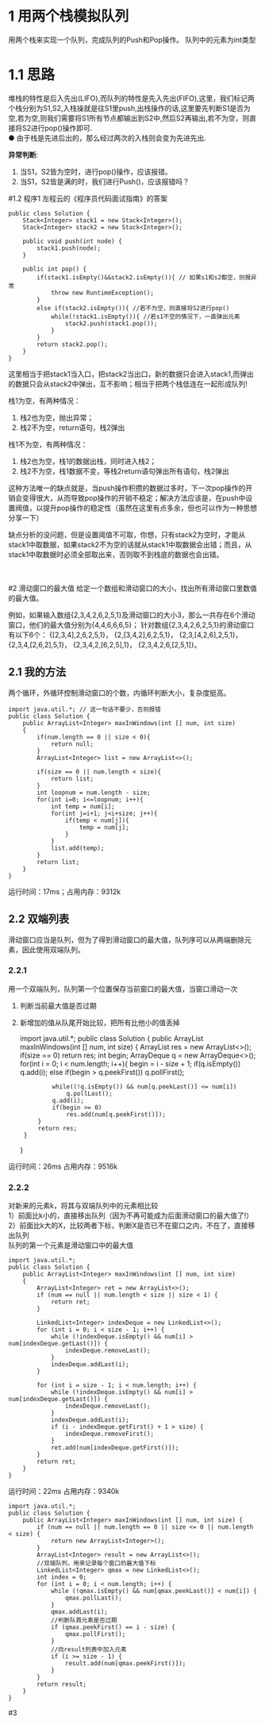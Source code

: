 # 1 用两个栈模拟队列
用两个栈来实现一个队列，完成队列的Push和Pop操作。 队列中的元素为int类型 

# 1.1 思路
堆栈的特性是后入先出(LIFO),而队列的特性是先入先出(FIFO),这里，我们标记两个栈分别为S1,S2,入栈操就是往S1里push,出栈操作的话,这里要先判断S1是否为空,若为空,则我们需要将S1所有节点都输出到S2中,然后S2再输出,若不为空，则直接将S2进行pop()操作即可.<br>
● 由于栈是先进后出的，那么经过两次的入栈则会变为先进先出.

**异常判断**:

1. 当S1，S2皆为空时，进行pop()操作，应该报错。
2. 当S1，S2皆是满的时，我们进行Push()，应该报错吗？


#1.2 程序1
左程云的《程序员代码面试指南》的答案

	public class Solution {
	    Stack<Integer> stack1 = new Stack<Integer>();
	    Stack<Integer> stack2 = new Stack<Integer>();
	    
	    public void push(int node) {
	        stack1.push(node);
	    }
	    
	    public int pop() {
	    	if(stack1.isEmpty()&&stack2.isEmpty()){ // 如果s1和s2都空，则报异常
	            throw new RuntimeException();
	        }
	        else if(stack2.isEmpty()){ //若不为空，则直接将S2进行pop()
	            while(!stack1.isEmpty()){ //若s1不空的情况下，一直弹出元素
	                stack2.push(stack1.pop());
	            }
	        }
	        return stack2.pop();
	    }
	}

这里相当于把stack1当入口，把stack2当出口，新的数据只会进入stack1,而弹出的数据只会从stack2中弹出，互不影响；相当于把两个栈低连在一起形成队列!<br>

栈1为空，有两种情况：<br>
1. 栈2也为空，抛出异常；<br>
2. 栈2不为空，return语句，栈2弹出<br>

栈1不为空，有两种情况：<br>
1. 栈2也为空，栈1的数据出栈，同时进入栈2；<br>
2. 栈2不为空，栈1数据不变，等栈2return语句弹出所有语句，栈2弹出<br>

这种方法唯一的缺点就是，当push操作积攒的数据过多时，下一次pop操作的开销会变得很大，从而导致pop操作的开销不稳定；解决方法应该是，在push中设置阀值，以提升pop操作的稳定性（虽然在这里有点多余，但也可以作为一种思想分享一下）<br>

缺点分析的没问题，但是设置阈值不可取，你想，只有stack2为空时，才能从stack1中取数据，如果stack2不为空的话就从stack1中取数据会出错；而且，从stack1中取数据时必须全部取出来，否则取不到栈底的数据也会出错。<br><br><br>


#2 滑动窗口的最大值
给定一个数组和滑动窗口的大小，找出所有滑动窗口里数值的最大值。<br>

例如，如果输入数组{2,3,4,2,6,2,5,1}及滑动窗口的大小3，那么一共存在6个滑动窗口，他们的最大值分别为{4,4,6,6,6,5}； 针对数组{2,3,4,2,6,2,5,1}的滑动窗口有以下6个： {[2,3,4],2,6,2,5,1}， {2,[3,4,2],6,2,5,1}， {2,3,[4,2,6],2,5,1}， {2,3,4,[2,6,2],5,1}， {2,3,4,2,[6,2,5],1}， {2,3,4,2,6,[2,5,1]}。




## 2.1 我的方法
两个循环，外循环控制滑动窗口的个数，内循环判断大小，复杂度挺高。


	import java.util.*; // 这一句话不要少，否则报错
	public class Solution {
	    public ArrayList<Integer> maxInWindows(int [] num, int size)
	    {
	        if(num.length == 0 || size < 0){
	            return null;
	        }
	        ArrayList<Integer> list = new ArrayList<>();
	        
	        if(size == 0 || num.length < size){
	            return list;
	        }
	        int loopnum = num.length - size;
	        for(int i=0; i<=loopnum; i++){
	            int temp = num[i];
	            for(int j=i+1; j<i+size; j++){
	                if(temp < num[j]){
	                    temp = num[j];
	                }
	            }
	            list.add(temp);
	        }
	        return list;
	    }
	}

运行时间：17ms；占用内存：9312k

## 2.2 双端列表
滑动窗口应当是队列，但为了得到滑动窗口的最大值，队列序可以从两端删除元素，因此使用双端队列。<br>

### 2.2.1
用一个双端队列，队列第一个位置保存当前窗口的最大值，当窗口滑动一次<br>
1. 判断当前最大值是否过期<br>
2. 新增加的值从队尾开始比较，把所有比他小的值丢掉<br>


	import java.util.*;
	public class Solution {
	    public ArrayList<Integer> maxInWindows(int [] num, int size)
	    {
	        ArrayList<Integer> res = new ArrayList<>();
	        if(size == 0) return res;
	        int begin; 
	        ArrayDeque<Integer> q = new ArrayDeque<>();
	        for(int i = 0; i < num.length; i++){
	            begin = i - size + 1;
	            if(q.isEmpty())
	                q.add(i);
	            else if(begin > q.peekFirst())
	                q.pollFirst();
	         
	            while((!q.isEmpty()) && num[q.peekLast()] <= num[i])
	                q.pollLast();
	            q.add(i);  
	            if(begin >= 0)
	                res.add(num[q.peekFirst()]);
	        }
	        return res;
	    }
	}

运行时间：26ms 占用内存：9516k


### 2.2.2
对新来的元素k，将其与双端队列中的元素相比较<br>
1）前面比k小的，直接移出队列（因为不再可能成为后面滑动窗口的最大值了!）<br>
2）前面比k大的X，比较两者下标，判断X是否已不在窗口之内，不在了，直接移出队列<br>
队列的第一个元素是滑动窗口中的最大值


	import java.util.*;
	public class Solution {
	    public ArrayList<Integer> maxInWindows(int [] num, int size)
	    {
	        ArrayList<Integer> ret = new ArrayList<>();
	        if (num == null || num.length < size || size < 1) {
	            return ret;
	        }
	         
	        LinkedList<Integer> indexDeque = new LinkedList<>();
	        for (int i = 0; i < size - 1; i++) {
	            while (!indexDeque.isEmpty() && num[i] > num[indexDeque.getLast()]) {
	                indexDeque.removeLast();
	            }
	            indexDeque.addLast(i);
	        }
	         
	        for (int i = size - 1; i < num.length; i++) {
	            while (!indexDeque.isEmpty() && num[i] > num[indexDeque.getLast()]) {
	                indexDeque.removeLast();
	            }
	            indexDeque.addLast(i);
	            if (i - indexDeque.getFirst() + 1 > size) {
	                indexDeque.removeFirst();
	            }
	            ret.add(num[indexDeque.getFirst()]);
	        }
	        return ret;
	    }
	}
运行时间：22ms 占用内存：9340k


	import java.util.*;
	public class Solution {
	    public ArrayList<Integer> maxInWindows(int [] num, int size) {
	        if (num == null || num.length == 0 || size <= 0 || num.length < size) {
	            return new ArrayList<Integer>();
	        }
	        ArrayList<Integer> result = new ArrayList<>();
	        //双端队列，用来记录每个窗口的最大值下标
	        LinkedList<Integer> qmax = new LinkedList<>();
	        int index = 0;
	        for (int i = 0; i < num.length; i++) {
	            while (!qmax.isEmpty() && num[qmax.peekLast()] < num[i]) {
	                qmax.pollLast();
	            }
	            qmax.addLast(i);
	            //判断队首元素是否过期
	            if (qmax.peekFirst() == i - size) {
	                qmax.pollFirst();
	            }
	            //向result列表中加入元素
	            if (i >= size - 1) {
	                result.add(num[qmax.peekFirst()]);
	            }
	        }
	        return result;
	    }
	}



#3